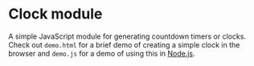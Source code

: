 # Clock module

A simple JavaScript module for generating countdown timers or clocks. Check out `demo.html` for a brief demo of creating a simple clock in the browser and `demo.js` for a demo of using this in [Node.js](http://nodejs.org).
